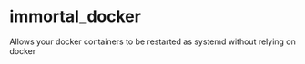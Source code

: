 # immortal_docker
Allows your docker containers to be restarted as systemd without relying on docker
